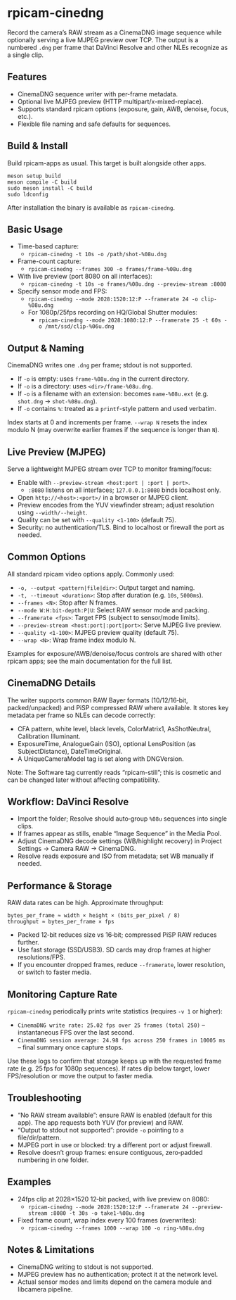 # rpicam-cinedng

Record the camera’s RAW stream as a CinemaDNG image sequence while optionally serving a live MJPEG preview over TCP. The output is a numbered `.dng` per frame that DaVinci Resolve and other NLEs recognize as a single clip.

## Features

- CinemaDNG sequence writer with per-frame metadata.
- Optional live MJPEG preview (HTTP multipart/x-mixed-replace).
- Supports standard rpicam options (exposure, gain, AWB, denoise, focus, etc.).
- Flexible file naming and safe defaults for sequences.

## Build & Install

Build rpicam-apps as usual. This target is built alongside other apps.

```
meson setup build
meson compile -C build
sudo meson install -C build
sudo ldconfig
```

After installation the binary is available as `rpicam-cinedng`.

## Basic Usage

- Time-based capture:
  - `rpicam-cinedng -t 10s -o /path/shot-%08u.dng`
- Frame-count capture:
  - `rpicam-cinedng --frames 300 -o frames/frame-%08u.dng`
- With live preview (port 8080 on all interfaces):
  - `rpicam-cinedng -t 10s -o frames/%08u.dng --preview-stream :8080`
- Specify sensor mode and FPS:
  - `rpicam-cinedng --mode 2028:1520:12:P --framerate 24 -o clip-%08u.dng`
  - For 1080p/25fps recording on HQ/Global Shutter modules:
    - `rpicam-cinedng --mode 2028:1080:12:P --framerate 25 -t 60s -o /mnt/ssd/clip-%06u.dng`

## Output & Naming

CinemaDNG writes one `.dng` per frame; stdout is not supported.

- If `-o` is empty: uses `frame-%08u.dng` in the current directory.
- If `-o` is a directory: uses `<dir>/frame-%08u.dng`.
- If `-o` is a filename with an extension: becomes `name-%08u.ext` (e.g. `shot.dng` → `shot-%08u.dng`).
- If `-o` contains `%`: treated as a `printf`-style pattern and used verbatim.

Index starts at 0 and increments per frame. `--wrap N` resets the index modulo N (may overwrite earlier frames if the sequence is longer than `N`).

## Live Preview (MJPEG)

Serve a lightweight MJPEG stream over TCP to monitor framing/focus:

- Enable with `--preview-stream <host:port | :port | port>`.
  - `:8080` listens on all interfaces; `127.0.0.1:8080` binds localhost only.
- Open `http://<host>:<port>/` in a browser or MJPEG client.
- Preview encodes from the YUV viewfinder stream; adjust resolution using `--width/--height`.
- Quality can be set with `--quality <1-100>` (default 75).
- Security: no authentication/TLS. Bind to localhost or firewall the port as needed.

## Common Options

All standard rpicam video options apply. Commonly used:

- `-o, --output <pattern|file|dir>`: Output target and naming.
- `-t, --timeout <duration>`: Stop after duration (e.g. `10s`, `5000ms`).
- `--frames <N>`: Stop after N frames.
- `--mode W:H:bit-depth:P|U`: Select RAW sensor mode and packing.
- `--framerate <fps>`: Target FPS (subject to sensor/mode limits).
- `--preview-stream <host:port|:port|port>`: Serve MJPEG live preview.
- `--quality <1-100>`: MJPEG preview quality (default 75).
- `--wrap <N>`: Wrap frame index modulo N.

Examples for exposure/AWB/denoise/focus controls are shared with other rpicam apps; see the main documentation for the full list.

## CinemaDNG Details

The writer supports common RAW Bayer formats (10/12/16‑bit, packed/unpacked) and PiSP compressed RAW where available. It stores key metadata per frame so NLEs can decode correctly:

- CFA pattern, white level, black levels, ColorMatrix1, AsShotNeutral, Calibration Illuminant.
- ExposureTime, AnalogueGain (ISO), optional LensPosition (as SubjectDistance), DateTimeOriginal.
- A UniqueCameraModel tag is set along with DNGVersion.

Note: The Software tag currently reads “rpicam-still”; this is cosmetic and can be changed later without affecting compatibility.

## Workflow: DaVinci Resolve

- Import the folder; Resolve should auto‑group `%08u` sequences into single clips.
- If frames appear as stills, enable “Image Sequence” in the Media Pool.
- Adjust CinemaDNG decode settings (WB/highlight recovery) in Project Settings → Camera RAW → CinemaDNG.
- Resolve reads exposure and ISO from metadata; set WB manually if needed.

## Performance & Storage

RAW data rates can be high. Approximate throughput:

```
bytes_per_frame ≈ width × height × (bits_per_pixel / 8)
throughput ≈ bytes_per_frame × fps
```

- Packed 12‑bit reduces size vs 16‑bit; compressed PiSP RAW reduces further.
- Use fast storage (SSD/USB3). SD cards may drop frames at higher resolutions/FPS.
- If you encounter dropped frames, reduce `--framerate`, lower resolution, or switch to faster media.

## Monitoring Capture Rate

`rpicam-cinedng` periodically prints write statistics (requires `-v 1` or higher):

- `CinemaDNG write rate: 25.02 fps over 25 frames (total 250)` – instantaneous FPS over the last second.
- `CinemaDNG session average: 24.98 fps across 250 frames in 10005 ms` – final summary once capture stops.

Use these logs to confirm that storage keeps up with the requested frame rate (e.g. 25 fps for 1080p sequences). If rates dip
below target, lower FPS/resolution or move the output to faster media.

## Troubleshooting

- “No RAW stream available”: ensure RAW is enabled (default for this app). The app requests both YUV (for preview) and RAW.
- “Output to stdout not supported”: provide `-o` pointing to a file/dir/pattern.
- MJPEG port in use or blocked: try a different port or adjust firewall.
- Resolve doesn’t group frames: ensure contiguous, zero‑padded numbering in one folder.

## Examples

- 24fps clip at 2028×1520 12‑bit packed, with live preview on 8080:
  - `rpicam-cinedng --mode 2028:1520:12:P --framerate 24 --preview-stream :8080 -t 30s -o take1-%08u.dng`
- Fixed frame count, wrap index every 100 frames (overwrites):
  - `rpicam-cinedng --frames 1000 --wrap 100 -o ring-%08u.dng`

## Notes & Limitations

- CinemaDNG writing to stdout is not supported.
- MJPEG preview has no authentication; protect it at the network level.
- Actual sensor modes and limits depend on the camera module and libcamera pipeline.

